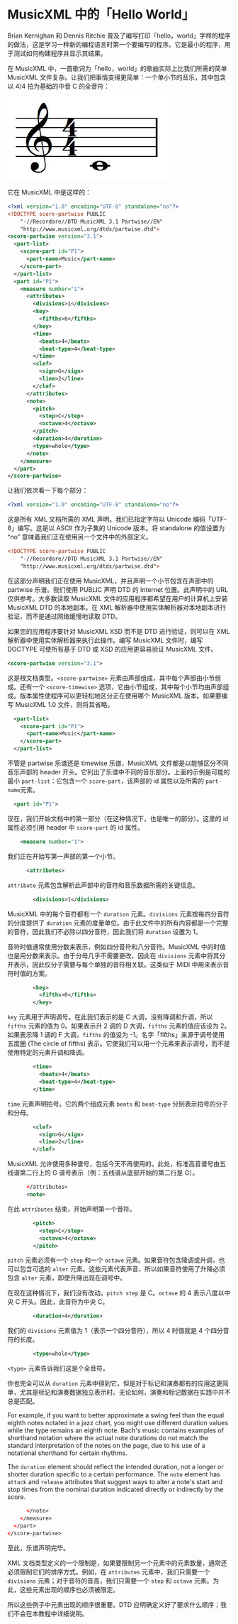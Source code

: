 # MusicXML 中的「Hello World」

Brian Kernighan 和 Dennis Ritchie 普及了编写打印「hello，world」字样的程序的做法，这是学习一种新的编程语言时第一个要编写的程序。它是最小的程序，用于测试如何构建程序并显示其结果。

在 MusicXML 中，一首歌词为「hello，world」的歌曲实际上比我们所需的简单 MusicXML 文件复杂。让我们把事情变得更简单：一个单小节的音乐，其中包含以 4/4 拍为基础的中音 C 的全音符：

![Hello World in MusicXML](../assets/01.jpg)

它在 MusicXML 中是这样的：

```xml
<?xml version="1.0" encoding="UTF-8" standalone="no"?>
<!DOCTYPE score-partwise PUBLIC
    "-//Recordare//DTD MusicXML 3.1 Partwise//EN"
    "http://www.musicxml.org/dtds/partwise.dtd">
<score-partwise version="3.1">
  <part-list>
    <score-part id="P1">
      <part-name>Music</part-name>
    </score-part>
  </part-list>
  <part id="P1">
    <measure number="1">
      <attributes>
        <divisions>1</divisions>
        <key>
          <fifths>0</fifths>
        </key>
        <time>
          <beats>4</beats>
          <beat-type>4</beat-type>
        </time>
        <clef>
          <sign>G</sign>
          <line>2</line>
        </clef>
      </attributes>
      <note>
        <pitch>
          <step>C</step>
          <octave>4</octave>
        </pitch>
        <duration>4</duration>
        <type>whole</type>
      </note>
    </measure>
  </part>
</score-partwise>
```

让我们依次看一下每个部分：

```xml
<?xml version="1.0" encoding="UTF-8" standalone="no"?>
```

这是所有 XML 文档所需的 XML 声明。我们已指定字符以 Unicode 编码「UTF-8」编写。这是以 ASCII 作为子集的 Unicode 版本。将 standalone 的值设置为 “no” 意味着我们正在使用另一个文件中的外部定义。

```xml
<!DOCTYPE score-partwise PUBLIC
    "-//Recordare//DTD MusicXML 3.1 Partwise//EN"
    "http://www.musicxml.org/dtds/partwise.dtd">
```

在这部分声明我们正在使用 MusicXML，并且声明一个小节包含在声部中的 partwise 乐谱。我们使用 PUBLIC 声明 DTD 的 Internet 位置。此声明中的 URL 仅供参考。大多数读取 MusicXML 文件的应用程序都希望在用户的计算机上安装 MusicXML DTD 的本地副本。在 XML 解析器中使用实体解析器对本地副本进行验证，而不是通过网络缓慢地读取 DTD。

如果您的应用程序要针对 MusicXML XSD 而不是 DTD 进行验证，则可以在 XML 解析器中使用实体解析器来执行此操作。编写 MusicXML 文件时，编写 DOCTYPE 可使所有基于 DTD 或 XSD 的应用更容易验证 MusicXML 文件。

```xml
<score-partwise version="3.1">
```

这是根文档类型。`<score-partwise>` 元素由声部组成，其中每个声部由小节组成。还有一个 `<score-timewise>` 选项，它由小节组成，其中每个小节均由声部组成。版本属性使程序可以更轻松地区分正在使用哪个 MusicXML 版本。如果要编写 MusicXML 1.0 文件，则将其省略。

```xml
  <part-list>
    <score-part id="P1">
      <part-name>Music</part-name>
    </score-part>
  </part-list>
```

不管是 partwise 乐谱还是 timewise 乐谱，MusicXML 文件都是以能够区分不同音乐声部的 header 开头。它列出了乐谱中不同的音乐部分。上面的示例是可能的最小 `part-list`：它包含一个 `score-part`，该声部的 id 属性以及所需的 `part-name`元素。

```xml
  <part id="P1">
```

现在，我们开始文档中的第一部分（在这种情况下，也是唯一的部分）。这里的 id 属性必须引用 header 中 `score-part` 的 id 属性。

```xml
    <measure number="1">
```

我们正在开始写第一声部的第一个小节。

```xml
      <attributes>
```

`attribute` 元素包含解析此声部中的音符和音乐数据所需的关键信息。

```xml
        <divisions>1</divisions>
```

MusicXML 中的每个音符都有一个 `duration` 元素。`divisions` 元素按每四分音符的分度提供了 `duration` 元素的度量单位。由于此文件中的所有内容都是一个完整的音符，因此我们不必除以四分音符，因此我们将 `duration` 设置为 1。

音符时值通常使用分数来表示，例如四分音符和八分音符。MusicXML 中的时值也是用分数来表示。由于分母几乎不需要更改，因此在 `divisions` 元素中将其分开表示，因此仅分子需要与每个单独的音符相关联。这类似于 MIDI 中用来表示音符时值的方案。

```xml
        <key>
          <fifths>0</fifths>
        </key>
```

`key` 元素用于声明调号。在此我们表示的是 C 大调，没有降调和升调，所以 `fifths` 元素的值为 0。如果表示升 2 调的 D 大调，`fifths` 元素的值应该设为 2。如果表示降 1 调的 F 大调，`fifths` 的值设为 -1。名字「fifths」来源于调号使用五度圈 (The circle of fifths) 表示。它使我们可以用一个元素来表示调号，而不是使用特定的元素升调和降调。

```xml
        <time>
          <beats>4</beats>
          <beat-type>4</beat-type>
        </time>
```

`time` 元素声明拍号。它的两个组成元素 `beats` 和 `beat-type` 分别表示拍号的分子和分母。

```xml
        <clef>
          <sign>G</sign>
          <line>2</line>
        </clef>
```

MusicXML 允许使用多种谱号，包括今天不再使用的。此处，标准高音谱号由五线谱第二行上的 G 谱号表示（例：五线谱从底部开始的第二行是 G）。

```xml
      </attributes>
      <note>
```

在此 `attributes` 结束，开始声明第一个音符。

```xml
        <pitch>
          <step>C</step>
          <octave>4</octave>
        </pitch>
```

`pitch` 元素必须有一个 `step` 和一个 `octave` 元素。如果音符包含降调或升调，也可以包含可选的 `alter` 元素。这些元素代表声音，所以如果音符使用了升降必须包含 `alter` 元素，即使升降出现在调号中。

在现在这种情况下，我们没有改动。`pitch step` 是 C。`octave` 的 4 表示八度以中央 C 开头。因此，此音符为中央 C。

```xml
        <duration>4</duration>
```

我们的 `divisions` 元素值为 1（表示一个四分音符），所以 4 时值就是 4 个四分音符的长度。

```xml
        <type>whole</type>
```

`<type>` 元素告诉我们这是个全音符。

你也完全可以从 `duration` 元素中得到它，但是对于标记和演奏都有的应用这更简单，尤其是标记和演奏数据独立表示时。无论如何，演奏和标记数据在实践中并不总是匹配。

For example, if you want to better approximate a swing feel than the equal eighth notes notated in a jazz chart, you might use different duration values while the type remains an eighth note. Bach's music contains examples of shorthand notation where the actual note durations do not match the standard interpretation of the notes on the page, due to his use of a notational shorthand for certain rhythms.

The `duration` element should reflect the intended duration, not a longer or shorter duration specific to a certain performance. The `note` element has `attack` and `release` attributes that suggest ways to alter a note's start and stop times from the nominal duration indicated directly or indirectly by the score.

```xml
      </note>
    </measure>
  </part>
</score-partwise>
```

至此，乐谱声明完毕。

XML 文档类型定义的一个限制是，如果要限制另一个元素中的元素数量，通常还必须限制它们的排序方式。例如，在 `attributes` 元素中，我们只需要一个 `divisions` 元素；对于音符的音高，我们只需要一个 `step` 和 `octave` 元素。为此，这些元素出现的顺序也必须被限定。

所以这些例子中元素出现的顺序很重要。DTD 应明确定义好了要求什么顺序；我们不会在本教程中详细说明。
